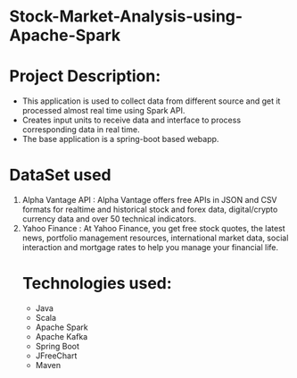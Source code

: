 # Stock-Market-Analysis-using-Apache-Spark

# Project Description:
<ul>
<li> This application is used to collect data from different source and get it processed almost real time using Spark API.  </li>           <li> Creates input units to receive data and interface to process corresponding data in real time. </li>
<li> The base application is a spring-boot based webapp. </li>

</ul>

# DataSet used
<ol>
<li>
Alpha Vantage API : Alpha Vantage offers free APIs in JSON and CSV formats for realtime and historical stock and forex data, digital/crypto currency data and over 50 technical indicators.
</li>
<li>
Yahoo Finance : At Yahoo Finance, you get free stock quotes, the latest news, portfolio management resources, international market data, social interaction and mortgage rates to help you manage your financial life.
</li>
 
# Technologies used:
 <ul>
<li>Java</li>
<li>Scala</li>
<li>Apache Spark</li>
<li>Apache Kafka</li>
<li>Spring Boot</li>
<li>JFreeChart</li>
<li>Maven</li>
  </ul>
